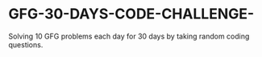 # GFG-30-DAYS-CODE-CHALLENGE-
Solving  10 GFG problems each day for 30 days by taking random coding questions.
